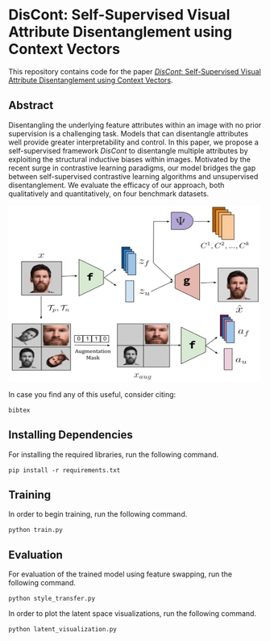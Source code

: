 # DisCont: Self-Supervised Visual Attribute Disentanglement using Context Vectors

This repository contains code for the paper <a href=""><i>DisCont</i>: Self-Supervised Visual Attribute Disentanglement using Context Vectors</a>.

## Abstract
Disentangling the underlying feature attributes within an image with no prior supervision is a challenging task. Models that can disentangle attributes well provide greater interpretability and control. In this paper, we propose a self-supervised framework <i>DisCont</i> to disentangle multiple attributes by exploiting the structural inductive biases within images. Motivated by the recent surge in contrastive learning paradigms, our model bridges the gap between self-supervised contrastive learning algorithms and unsupervised disentanglement. We evaluate the efficacy of our approach, both qualitatively and quantitatively, on four benchmark datasets.

<img src="figure-1.png" width="500" height="350">

In case you find any of this useful, consider citing:
```
bibtex
```

## Installing Dependencies
For installing the required libraries, run the following command.
```
pip install -r requirements.txt
```

## Training

In order to begin training, run the following command.

```
python train.py
```

## Evaluation

For evaluation of the trained model using feature swapping, run the following command.
```
python style_transfer.py
```

In order to plot the latent space visualizations, run the following command.
```
python latent_visualization.py
```
